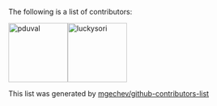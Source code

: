 The following is a list of contributors:

[<img alt="pduval" src="https://avatars0.githubusercontent.com/u/137432?v=4&s=117" width="117">](https://github.com/pduval)[<img alt="luckysori" src="https://avatars1.githubusercontent.com/u/9418575?v=4&s=117" width="117">](https://github.com/luckysori)

This list was generated by [mgechev/github-contributors-list](https://github.com/mgechev/github-contributors-list)
